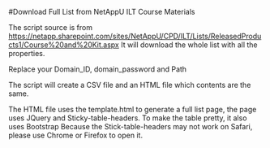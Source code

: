 #Download Full List from NetAppU ILT Course Materials

The script source is from
https://netapp.sharepoint.com/sites/NetAppU/CPD/ILT/Lists/ReleasedProducts1/Course%20and%20Kit.aspx
It will download the whole list with all the properties. 

Replace your Domain_ID, domain_password and Path

The script will create a CSV file and an HTML file which contents are the same.

The HTML file uses the template.html to generate a full list page, the page uses JQuery and Sticky-table-headers. 
To make the table pretty, it also uses Bootstrap
Because the Stick-table-headers may not work on Safari, please use Chrome or Firefox to open it.